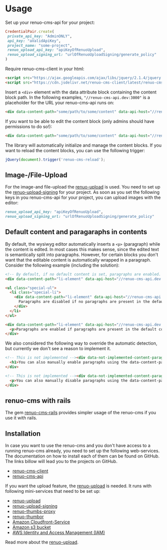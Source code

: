 # Usage

Set up your renuo-cms-api for your project:
```rb
CredentialPair.create(
 private_api_key: "AdminONLY",
 api_key: "aValidApiKey",
 project_name: "some-project",
 renuo_upload_api_key: "apiKeyOfRenuoUpload",
 renuo_upload_signing_url: "urlOfRenuoUploadSigning/generate_policy"
)
```

Require renuo-cms-client in your html:
```html
<script src="https://ajax.googleapis.com/ajax/libs/jquery/2.1.4/jquery.min.js"></script>
<script src="https://cdn.jsdelivr.net/renuo-cms-client/latest/renuo-cms-client.min.js"></script>
```

Insert a ```<div>``` element with the data attribute block containing the content block path. In the following examples, ```"//renuo-cms-api.dev:3000"``` is a placeholder for the URL your renuo-cms-api runs on:

```html
<div data-content-path="some/path/to/some/content" data-api-host="//renuo-cms-api.dev:3000" data-api-key="aValidApiKey"></div>
```

If you want to be able to edit the content block (only admins should have permissions to do so!):

```html
<div data-content-path="some/path/to/some/content" data-api-host="//renuo-cms-api.dev:3000" data-api-key="aValidApiKey" data-private-api-key="AdminONLY"></div>
```

The library will automatically initialize and manage the content blocks. If you want to reload the content blocks, you can use the following trigger:

```js
jQuery(document).trigger('renuo-cms-reload');
```

## Image-/File-Upload
For the image-and file-upload the [renuo-upload](https://renuo.gitbooks.io/renuo-upload-doc/content/index.html) is used. You need to set up the [renuo-upload-signing](https://renuo.gitbooks.io/renuo-upload-doc/content/setup.html#set-up-renuo-upload-signing) for your project. As soon as you set the following keys in you renuo-cms-api for your project, you can upload images with the editor:
```rb
renuo_upload_api_key: "apiKeyOfRenuoUpload",
renuo_upload_signing_url: "urlOfRenuoUploadSigning/generate_policy"
```

## Default content and paragaraphs in contents

By default, the wysiwyg editor automatically inserts a ```<p>``` (paragraph) while the content is edited. In most cases this makes sense, since the edited text is semantically split into paragraphs. However, for certain blocks you don't want that the editable content is automatically wrapped in a paragraph. Consider the following example (including the solution):

```html
<!-- By default, if no default content is set, paragraphs are enabled. -->
<div data-content-path="li-element" data-api-host="//renuo-cms-api.dev:3000" data-api-key="aValidApiKey" data-private-api-key="AdminONLY"></div>

<ul class="special-ul">
  <li class="special-li">
    <div data-content-path="li-element" data-api-host="//renuo-cms-api.dev:3000" data-api-key="aValidApiKey" data-private-api-key="AdminONLY">
      Paragraphs are disabled if no paragraphs are present in the default content.
    </div>
  </li>
</ul>

<div data-content-path="li-element" data-api-host="//renuo-cms-api.dev:3000" data-api-key="aValidApiKey" data-private-api-key="AdminONLY">
  <p>Paragraphs are enabled if paragraphs are present in the default content.</p>
</div>
```

We also considered the following way to override the automatic detection, but currently we don't see a reason to implement it.

```html
<!-- This is not implemented --><div data-not-implemented-content-paragraphs="true" data-content-path="li-element" data-api-host="//renuo-cms-api.dev:3000" data-api-key="aValidApiKey" data-private-api-key="AdminONLY">
  <h1>You can also manually enable paragraphs using the data-content-paragraphs="true" config.</h1>
</div>

<!-- This is not implemented --><div data-not-implemented-content-paragraphs="false" data-content-path="li-element" data-api-host="//renuo-cms-api.dev:3000" data-api-key="aValidApiKey" data-private-api-key="AdminONLY">
  <p>You can also manually disable paragraphs using the data-content-paragraphs="false" config.</p>
</div>
```

## renuo-cms with rails


The gem [renuo-cms-rails](https://github.com/renuo/renuo-cms-rails) provides simpler usage of the renuo-cms if you use it with rails.

## Installation

In case you want to use the renuo-cms and you don't have access to a running renuo-cms already, you need to set up the following web-services. The documentation on how to install each of them can be found on GitHub. The links billow will lead you to the projects on GitHub.

* [renuo-cms-client](https://github.com/renuo/renuo-cms-client)
* [renuo-cms-api](https://github.com/renuo/renuo-cms-api)

If you want the upload feature, the [renuo-upload](https://renuo.gitbooks.io/renuo-upload-doc/content/index.html) is needed. It runs with following mini-services that need to be set up:

* [renuo-upload](https://github.com/renuo/renuo-upload)
* [renuo-upload-signing](https://github.com/renuo/renuo-upload-signing)
* [renuo-thumbs-proxy](https://github.com/renuo/renuo-thumbs-proxy)
* [renuo-thumbor](https://github.com/renuo/renuo-thumbor)
* [Amazon Cloudfront-Service](https://aws.amazon.com/cloudfront/)
* [Amazon s3 bucket](https://aws.amazon.com/s3/)
* [AWS Identity and Access Management (IAM)](https://aws.amazon.com/de/iam/)

Read more about the [renuo-upload](https://renuo.gitbooks.io/renuo-upload-doc/content/index.html).

